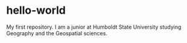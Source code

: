 # hello-world
My first repository.
I am a junior at Humboldt State University studying Geography and the Geospatial sciences.
